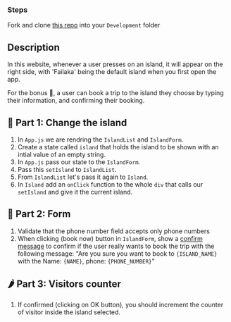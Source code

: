 ### Steps

Fork and clone [this repo](https://github.com/JoinCODED/TASK-React-KuwaitIslands-Details) into your `Development` folder

## Description

In this website, whenever a user presses on an island, it will appear on the right side, with 'Failaka' being the default island when you first open the app.

For the bonus 🎁, a user can book a trip to the island they choose by typing their information, and confirming their booking.

## 🍋 Part 1: Change the island

1. In `App.js` we are rendring the `IslandList` and `IslandForm`.
2. Create a state called `island` that holds the island to be shown with an intial value of an empty string.
3. In `App.js` pass our state to the `IslandForm`.
4. Pass this `setIsland` to `IslandList`.
5. From `IslandList` let's pass it again to `Island`.
6. In `Island` add an `onClick` function to the whole `div` that calls our `setIsland` and give it the current island.

## 🤼 Part 2: Form

1. Validate that the phone number field accepts only phone numbers
2. When clicking (book now) button in `IslandForm`, show a [confirm message](https://www.w3schools.com/jsref/met_win_confirm.asp) to confirm if the user really wants to book the trip with the following message: "Are you sure you want to book to `{ISLAND_NAME}` with the Name: `{NAME}`, phone: `{PHONE_NUMBER}`"

## 🌶 Part 3: Visitors counter

1. If confirmed (clicking on OK button), you should increment the counter of visitor inside the island selected.
